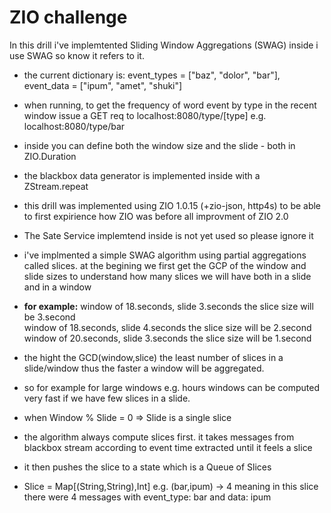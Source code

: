 # ZIO challenge

In this drill i've implemtented Sliding Window Aggregations (SWAG)
inside i use SWAG so know it refers to it.


* the current dictionary is: event_types = ["baz", "dolor", "bar"], event_data = ["ipum", "amet", "shuki"]

* when running, to get the frequency of word event by type in the recent window issue a GET req to localhost:8080/type/[type] e.g. localhost:8080/type/bar

* inside you can define both the window size and the slide - both in ZIO.Duration

* the blackbox data generator is implemented inside with a ZStream.repeat

* this drill was implemented using ZIO 1.0.15 (+zio-json, http4s) to be able to first expirience how ZIO was before all improvment of ZIO 2.0

* The Sate Service implemtend inside is not yet used so please ignore it 

* i've implmented a simple SWAG algorithm using partial aggregations called slices. 
  at the begining we first get the GCP of the window and slide sizes to understand how many slices we will have both in a slide and in a 
window

* **for example:**
  window of 18.seconds, slide 3.seconds the slice size will be 3.second<br>
  window of 18.seconds, slide 4.seconds the slice size will be 2.second<br>
  window of 20.seconds, slide 3.seconds the slice size will be 1.second<br>
  

* the hight the GCD(window,slice) the least number of slices in a slide/window thus the faster a window will be aggregated.
* so for example for large windows e.g. hours windows can be computed very fast if we have few slices in a slide.
* when Window % Slide = 0 => Slide is a single slice

* the algorithm always compute slices first. it takes messages from blackbox stream according to event time extracted until it feels a slice

* it then pushes the slice to a state which is a Queue of Slices
* Slice = Map[(String,String),Int] e.g. (bar,ipum) -> 4 meaning in this slice there were 4 messages with event_type: bar and data: ipum

